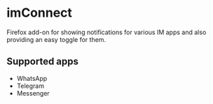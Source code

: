 imConnect
=========

Firefox add-on for showing notifications for various IM apps and also providing an easy toggle for them.


Supported apps
--------------
- WhatsApp
- Telegram
- Messenger
